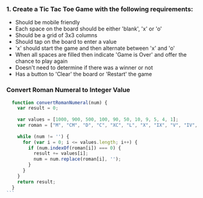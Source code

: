 ### 1. Create a Tic Tac Toe Game with the following requirements:
 * Should be mobile friendly
 * Each space on the board should be either 'blank', 'x' or 'o'
 * Should be a grid of 3x3 columns
 * Should tap on the board to enter a value
 * 'x' should start the game and then alternate between 'x' and 'o'
 * When all spaces are filled then indicate 'Game is Over' and offer the chance to play again
 * Doesn't need to determine if there was a winner or not
 * Has a button to 'Clear' the board or 'Restart' the game

### Convert Roman Numeral to Integer Value
````Javascript
  function convertRomanNumeral(num) {
    var result = 0;
    
    var values = [1000, 900, 500, 100, 90, 50, 10, 9, 5, 4, 1];
    var roman = ["M", "CM", "D", "C", "XC", "L", "X", "IX", "V", "IV", "I"];
    
    while (num != '') {
      for (var i = 0; i <= values.length; i++) {
        if (num.indexOf(roman[i]) === 0) {
          result += values[i];
          num = num.replace(roman[i], '');
        }
      }
    }
    return result;
  }
```

